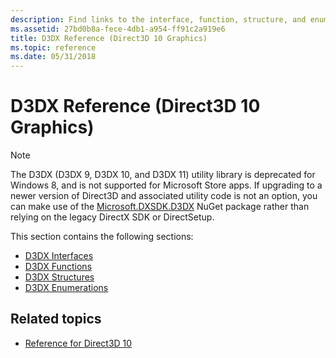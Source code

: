 ```yaml
---
description: Find links to the interface, function, structure, and enumeration reference sections in Direct3D 10 Graphics.
ms.assetid: 27bd0b8a-fece-4db1-a954-ff91c2a919e6
title: D3DX Reference (Direct3D 10 Graphics)
ms.topic: reference
ms.date: 05/31/2018
---
```


# D3DX Reference (Direct3D 10 Graphics)

> [!NOTE]  
> The D3DX (D3DX 9, D3DX 10, and D3DX 11) utility library is deprecated for Windows 8, and is not supported for Microsoft Store apps. If upgrading to a newer version of Direct3D and associated utility code is not an option, you can make use of the [Microsoft.DXSDK.D3DX](https://www.nuget.org/packages/Microsoft.DXSDK.D3DX) NuGet package rather than relying on the legacy DirectX SDK or DirectSetup.

This section contains the following sections:

-   [D3DX Interfaces](d3d10-graphics-reference-d3dx10-interfaces.md)
-   [D3DX Functions](d3d10-graphics-reference-d3dx10-functions.md)
-   [D3DX Structures](d3d10-graphics-reference-d3dx10-structures.md)
-   [D3DX Enumerations](d3d10-graphics-reference-d3dx10-enums.md)

## Related topics

* [Reference for Direct3D 10](d3d10-graphics-reference.md)
